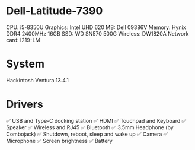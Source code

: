 # Dell-Latitude-7390
CPU: i5-8350U
Graphics: Intel UHD 620
MB: Dell 09386V
Memory: Hynix DDR4 2400MHz 16GB
SSD: WD SN570 500G
Wireless: DW1820A
Network card:  I219-LM

# System
Hackintosh Ventura 13.4.1

# Drivers
✅ USB and Type-C docking station
✅ HDMI
✅ Touchpad and Keyboard
✅ Speaker
✅ Wireless and RJ45
✅ Bluetooth
✅ 3.5mm Headphone (by Combojack)
✅ Shutdown, reboot, sleep and wake up
✅ Camera
✅ Microphone
✅ Screen brightness
✅ Battery
